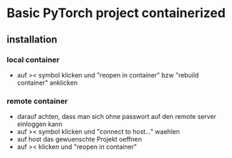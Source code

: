# Basic PyTorch project containerized

## installation


### local container

- auf >< symbol klicken und "reopen in container" bzw "rebuild container" anklicken

### remote container

- darauf achten, dass man sich ohne passwort auf den remote server einloggen kann
- auf >< symbol klicken und "connect to host..." waehlen
- auf host das gewuenschte Projekt oeffnen
- auf >< klicken und "reopen in container"

